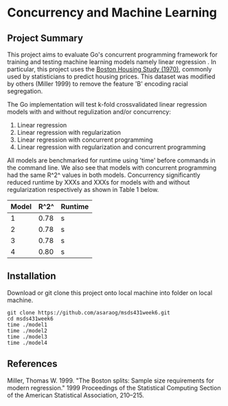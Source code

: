 # Concurrency and Machine Learning

## Project Summary

This project aims to evaluate Go's concurrent programming framework for training and testing machine learning models namely linear regression . In particular, this project uses the [Boston Housing Study (1970)](http://lib.stat.cmu.edu/datasets/boston), commonly used by statisticians to predict housing prices. This dataset was modified by others (Miller 1999) to remove the feature 'B' encoding racial segregation.

The Go implementation will test k-fold crossvalidated linear regression models with and without regulization and/or concurrency:

1. Linear regression
2. Linear regression with regularization
3. Linear regression with concurrent programming
4. Linear regression with regularization and concurrent programming

All models are benchmarked for runtime using 'time' before commands in the command line. We also see that models with concurrent programming had the same R^2^ values in both models. Concurrency significantly reduced runtime by XXXs and XXXs for models with and without regularization respectively as shown in Table 1 below.

| Model  | R^2^    | Runtime | 
| ------ | ------- | ------- | 
| 1      |   0.78  |    s    |
| 2      |   0.78  |    s    |
| 3      |   0.78  |    s    |
| 4      |   0.80  |    s    |


## Installation

Download or git clone this project onto local machine into folder on local machine.
```
git clone https://github.com/asaraog/msds431week6.git
cd msds431week6
time ./model1
time ./model2
time ./model3
time ./model4

```

## References

Miller, Thomas W. 1999. "The Boston splits: Sample size requirements for modern regression." 1999 Proceedings of the Statistical Computing Section of the American Statistical Association, 210–215.

